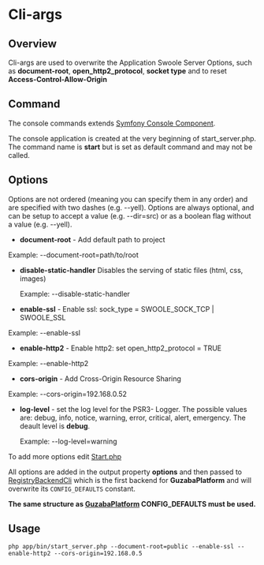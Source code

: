 # Cli-args

## Overview

Cli-args are used to overwrite the Application Swoole Server Options, such as **document-root**, **open_http2_protocol**, **socket type** and to reset **Access-Control-Allow-Origin** 

## Command

The console commands extends [Symfony Console Component](https://symfony.com/doc/current/components/console.html).

The console application is created at the very beginning of start_server.php. The command name is **start** but is set as default command and may not be called. 

## Options

Options are not ordered (meaning you can specify them in any order) and are specified with two dashes (e.g. --yell). Options are always optional, and can be setup to accept a value (e.g. --dir=src) or as a boolean flag without a value (e.g. --yell).

*  **document-root** - Add default path to project
  
  Example: --document-root=path/to/root

* **disable-static-handler** Disables the serving of static files (html, css, images)

  Example: --disable-static-handler

*  **enable-ssl** - Enable ssl: sock_type = SWOOLE_SOCK_TCP | SWOOLE_SSL

  Example: --enable-ssl

*  **enable-http2** - Enable http2: set open_http2_protocol = TRUE

  Example: --enable-http2

*  **cors-origin** - Add Cross-Origin Resource Sharing
  
  Example: --cors-origin=192.168.0.52
  
* **log-level**  - set the log level for the PSR3- Logger. The possible values are: debug, info, notice, warning, error, critical, alert, emergency. The deault level is **debug**.
  
  Example: --log-level=warning
  
To add more options edit [Start.php](https://github.com/AzonMedia/guzaba-platform/blob/master/app/bin/Start.php)

All options are added in the output property **options** and then passed to [RegistryBackendCli](https://github.com/AzonMedia/registry/blob/master/src/RegistryBackendCli.php) which is the first backend for **GuzabaPlatform** and will overwrite its `CONFIG_DEFAULTS` constant.

**The same structure as [GuzabaPlatform](https://github.com/AzonMedia/guzaba-platform/blob/master/app/src/GuzabaPlatform/Platform/Application/GuzabaPlatform.php) CONFIG_DEFAULTS must be used.**

## Usage

`php app/bin/start_server.php --document-root=public --enable-ssl --enable-http2 --cors-origin=192.168.0.5`
